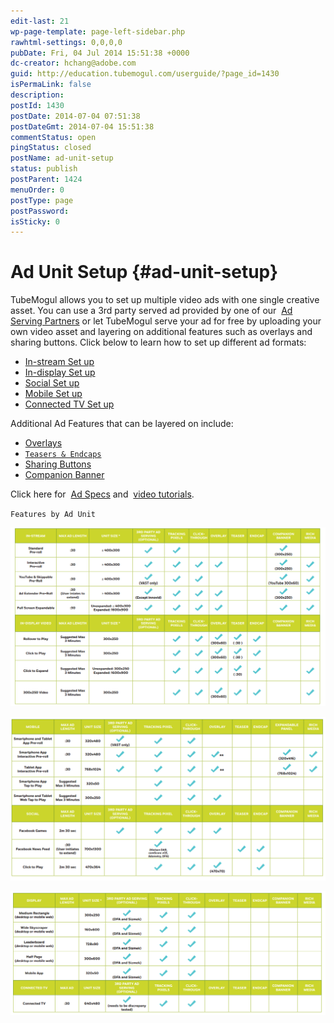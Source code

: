 ```yaml
---
edit-last: 21
wp-page-template: page-left-sidebar.php
rawhtml-settings: 0,0,0,0
pubDate: Fri, 04 Jul 2014 15:51:38 +0000
dc-creator: hchang@adobe.com
guid: http://education.tubemogul.com/userguide/?page_id=1430
isPermaLink: false
description: 
postId: 1430
postDate: 2014-07-04 07:51:38
postDateGmt: 2014-07-04 15:51:38
commentStatus: open
pingStatus: closed
postName: ad-unit-setup
status: publish
postParent: 1424
menuOrder: 0
postType: page
postPassword: 
isSticky: 0
---
```


# Ad Unit Setup {#ad-unit-setup}

TubeMogul allows you to set up multiple video ads with one single creative asset. You can use a 3rd party served ad provided by one of our&nbsp; [Ad Serving Partners](../user-guide/planning/partners/inventory-partners.md)&nbsp;or let TubeMogul serve your ad for free by&nbsp;uploading your own video asset and layering on additional features such as overlays and sharing buttons.
Click below to learn how to set up different ad formats:

* [In-stream Set up](ad-unit-setup/in-stream-setup.md)
* [In-display Set up](ad-unit-setup/in-display-setup.md)
* [Social Set up](ad-unit-setup/social-setup.md)
* [Mobile Set up](ad-unit-setup/mobile-setup.md)
* [Connected TV Set up](ad-unit-setup/connected-tv-setup.md)

Additional Ad&nbsp;Features that can be layered on include:

* [Overlays](ad-unit-setup/overlay.md)
* [ `Teasers & Endcaps`](/user-guide/execution/ad-unit-setup/teasers-endcaps/)
* [Sharing Buttons](ad-unit-setup/sharing-buttons.md)
* [Companion Banner](ad-unit-setup/3rd-party-tracking-adserving/companion-banner.md)

Click here for&nbsp; [Ad Specs](../user-guide/planning/ad-formats/ad-specs.md)&nbsp;and&nbsp; [video tutorials](https://education.tubemogul.com/videos/#campaign-execution-tutorials).

`Features by Ad Unit`

[ ![ad_specs_1](assets/ad-specs-1.png)](assets/ad-specs-1.png)

[ ![ad_specs_2](assets/ad-specs-2.png)](assets/ad-specs-2.png)

[ ![ad_specs_3](assets/ad-specs-3.png)](assets/ad-specs-3.png)

&nbsp;
&nbsp; 